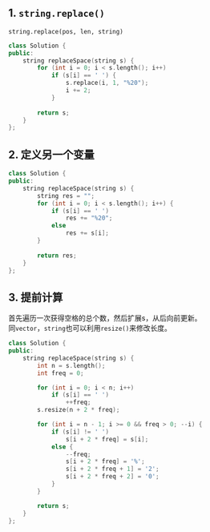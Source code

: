 ## 1. `string.replace()`
`string.replace(pos, len, string)`  
```cpp
class Solution {
public:
    string replaceSpace(string s) {
        for (int i = 0; i < s.length(); i++)
            if (s[i] == ' ') {
                s.replace(i, 1, "%20");
                i += 2;
            }
        
        return s;
    }
};
```
  
## 2. 定义另一个变量
```cpp
class Solution {
public:
    string replaceSpace(string s) {
        string res = "";
        for (int i = 0; i < s.length(); i++) {
            if (s[i] == ' ')
                res += "%20";
            else 
                res += s[i];
        }
        
        return res;
    }
};
```
  
## 3. 提前计算
首先遍历一次获得空格的总个数，然后扩展s，从后向前更新。  
同`vector`，`string`也可以利用`resize()`来修改长度。  
```cpp
class Solution {
public:
    string replaceSpace(string s) {
        int n = s.length();
        int freq = 0;

        for (int i = 0; i < n; i++)
            if (s[i] == ' ')
                ++freq;
        s.resize(n + 2 * freq);

        for (int i = n - 1; i >= 0 && freq > 0; --i) {
            if (s[i] != ' ') 
                s[i + 2 * freq] = s[i];
            else {
                --freq;
                s[i + 2 * freq] = '%';
                s[i + 2 * freq + 1] = '2';
                s[i + 2 * freq + 2] = '0';
            }
        }

        return s;
    }
};
```